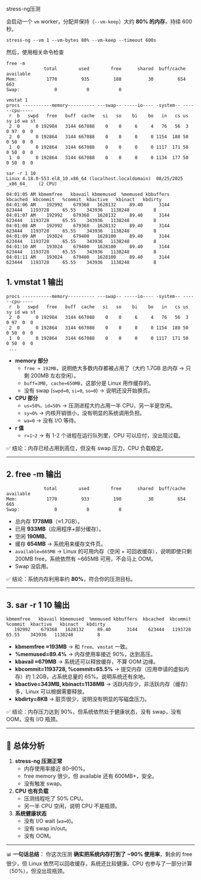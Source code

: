 stress-ng压测

会启动一个 `vm` worker，分配并保持（`--vm-keep`）大约 **80% 的内存**，持续 600 秒。

```
stress-ng --vm 1 --vm-bytes 80% --vm-keep --timeout 600s

```



然后，使用相关命令检查

```
free -m 
              total        used        free      shared  buff/cache   available
Mem:           1778         935         188          30         654         663
Swap:             0           0           0
```



```
vmstat 1
procs -----------memory---------- ---swap-- -----io---- -system-- ------cpu-----
 r  b   swpd   free   buff  cache   si   so    bi    bo   in   cs us sy id wa st
 2  0      0 192984   3144 667088    0    0     6     4   76   56  3  0 97  0  0
 2  0      0 192864   3144 667088    0    0     0     0 1154  188 50  0 50  0  0
 1  0      0 192864   3144 667088    0    0     0     0 1117  171 50  0 50  0  0
 1  0      0 192864   3144 667088    0    0     0     0 1134  177 50  0 50  0  0
```



```
sar -r 1 10
Linux 4.18.0-553.el8_10.x86_64 (localhost.localdomain) 	08/25/2025 	_x86_64_	(2 CPU)

04:01:05 AM kbmemfree   kbavail kbmemused  %memused kbbuffers  kbcached  kbcommit   %commit  kbactive   kbinact   kbdirty
04:01:06 AM    192992    679368   1628132     89.40      3144    623444   1193728     65.55    343936   1138248         8
04:01:07 AM    192992    679368   1628132     89.40      3144    623444   1193728     65.55    343936   1138248         8
04:01:08 AM    192992    679368   1628132     89.40      3144    623444   1193728     65.55    343936   1138248         8
04:01:09 AM    193024    679400   1628100     89.40      3144    623444   1193728     65.55    343936   1138248         8
04:01:10 AM    193024    679400   1628100     89.40      3144    623444   1193728     65.55    343936   1138248         8
04:01:11 AM    193024    679400   1628100     89.40      3144    623444   1193728     65.55    343936   1138248         8

```



## 1. **vmstat 1 输出**

```
procs -----------memory---------- ---swap-- -----io---- -system-- ------cpu-----
 r  b   swpd   free   buff  cache   si   so    bi    bo   in   cs us sy id wa st
 2  0      0 192984   3144 667088    0    0     6     4   76   56  3  0 97  0  0
 2  0      0 192864   3144 667088    0    0     0     0 1154  188 50  0 50  0  0
 1  0      0 192864   3144 667088    0    0     0     0 1117  171 50  0 50  0  0
 ...
```

- **memory 部分**
  - `free ≈ 192MB`，说明绝大多数内存都被占用了（大约 1.7GB 总内存 → 只剩 200MB 左右空闲）。
  - `buff=3MB, cache≈650MB`，这部分是 Linux 用作缓存的。
  - 没有 swap (`swpd=0`, `si=0`, `so=0`) → 说明还没开始换页。
- **CPU 部分**
  - `us=50%，id=50%` → 压测进程大约占用一半 CPU，另一半是空闲。
  - `sy≈0%` → 内核开销很小，没有明显的系统调用负担。
  - `wa=0` → 没有 I/O 等待。
- **r 值**
  - `r=1~2` → 有 1-2 个进程在运行队列里，CPU 可以应付，没出现过载。

✅ 结论：内存已经占用到高位，但没有 swap 压力，CPU 负载稳定。

------

## 2. **free -m 输出**

```
              total        used        free      shared  buff/cache   available
Mem:           1778         933         190          30         654         665
Swap:             0           0           0
```

- 总内存 **1778MB**（≈1.7GB）。
- 已用 **933MB**（应用程序+部分缓存）。
- 空闲 **190MB**。
- 缓存 **654MB** → 系统用来缓存文件页。
- `available=665MB` → Linux 的可用内存（空闲 + 可回收缓存），说明即使只剩 200MB free，系统依然有 ~665MB 可用，不会马上 OOM。
- Swap 没启用。

✅ 结论：系统内存利用率约 **80%**，符合你的压测目标。

------

## 3. **sar -r 1 10 输出**

```
kbmemfree   kbavail kbmemused  %memused kbbuffers  kbcached  kbcommit   %commit  kbactive   kbinact   kbdirty
   192992    679368   1628132     89.40      3144    623444   1193728     65.55    343936   1138248         8
```

- **kbmemfree ≈193MB** → 和 `free`、`vmstat` 一致。
- **%memused=89.4%** → 内存使用率接近 90%，达到高压。
- **kbavail ≈679MB** → 系统还可以释放缓存，不算 OOM 边缘。
- **kbcommit=1193728, %commit=65.5%** → 提交内存（应用申请的虚拟内存）约 1.2GB，占系统总量的 65%。说明系统还有余地。
- **kbactive=343MB, kbinact=1138MB** → 活跃内存少，非活跃内存（缓存）多，Linux 可以根据需要释放。
- **kbdirty=8KB** → 脏页很少，说明没有明显的写磁盘压力。

✅ 结论：内存压力达到 90%，但系统依然处于健康状态，没有 swap，没有 OOM，没有 I/O 瓶颈。

------

## 🔎 总体分析

1. **stress-ng 压测正常**
   - 内存使用率接近 80–90%。
   - free memory 很少，但 available 还有 600MB+，安全。
   - 没有触发 swap。
2. **CPU 也有负载**
   - 压测线程吃了 50% CPU。
   - 另一半 CPU 空闲，说明 CPU 不是瓶颈。
3. **系统健康状态**
   - 没有 I/O wait (`wa=0`)。
   - 没有 swap in/out。
   - 没有 OOM。

------

📊 **一句话总结**：
 你这次压测 **确实把系统内存打到了 ~90% 使用率**，剩余的 free 很少，但 Linux 依然可以回收缓存，系统还比较健康。CPU 也参与了一部分计算（50%），但没出现瓶颈。